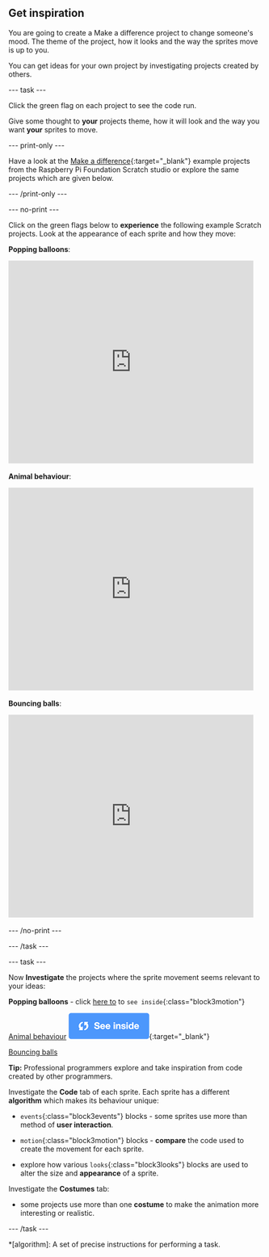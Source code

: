 ## Get inspiration

You are going to create a Make a difference project to change someone's mood. The theme of the project, how it looks and the way the sprites move is up to you. 

You can get ideas for your own project by investigating projects created by others.

--- task ---

Click the green flag on each project to see the code run.

Give some thought to **your** projects theme, how it will look and the way you want **your** sprites to move.

--- print-only ---

Have a look at the [Make a difference](https://scratch.mit.edu/studios/27520550){:target="_blank"} example projects from the Raspberry Pi Foundation Scratch studio or explore the same projects which are given below.

--- /print-only ---


--- no-print ---

Click on the green flags below to **experience** the following example Scratch projects. Look at the appearance of each sprite and how they move:

**Popping balloons**:
<div class="scratch-preview">
  <iframe src="https://scratch.mit.edu/projects/425346741/embed" allowtransparency="true" width="485" height="402" frameborder="0" scrolling="no" allowfullscreen></iframe>
</div>

**Animal behaviour**:
<div class="scratch-preview">
  <iframe allowtransparency="true" width="485" height="402" src="https://scratch.mit.edu/projects/embed/433177517/?autostart=false" frameborder="0"></iframe>
</div>

**Bouncing balls**:
<div class="scratch-preview">
  <iframe allowtransparency="true" width="485" height="402" src="https://scratch.mit.edu/projects/embed/425675232/?autostart=false" frameborder="0"></iframe>
</div>

--- /no-print ---

--- /task ---

--- task ---

Now **Investigate** the projects where the sprite movement seems relevant to your ideas:

**Popping balloons** - click [here to](https://scratch.mit.edu/projects/425346741/editor) to `see inside`{:class="block3motion"}

[Animal behaviour](https://scratch.mit.edu/projects/433177517/editor)
[![See inside icon](images/see_inside.png)](https://scratch.mit.edu/projects/433177517/editor/){:target="_blank"}

[Bouncing balls](https://scratch.mit.edu/projects/425675232/editor)

**Tip:** Professional programmers explore and take inspiration from code created by other programmers.

Investigate the **Code** tab  of each sprite. Each sprite has a different **algorithm** which makes its behaviour unique:

+ `events`{:class="block3events"} blocks - some sprites use more than method of **user interaction**.

+ `motion`{:class="block3motion"} blocks - **compare** the code used to create the movement for each sprite.

+ explore how various `looks`{:class="block3looks"} blocks are used to alter the size and **appearance** of a sprite.

Investigate the **Costumes** tab:
+  some projects use more than one **costume** to make the animation more interesting or realistic. 

--- /task ---

*[algorithm]: A set of precise instructions for performing a task.
